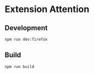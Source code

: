 # Extension Attention

## Development

```sh
npm run dev:firefox
```
## Build

```sh
npm run build
```
